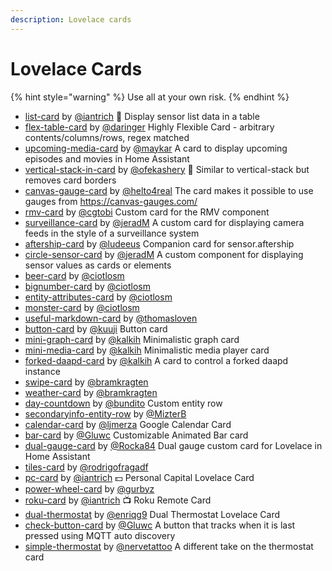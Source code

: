 ```yaml
---
description: Lovelace cards
---
```


# Lovelace Cards

{% hint style="warning" %}
Use all at your own risk.
{% endhint %}

* [list-card](https://github.com/custom-cards/list-card) by [@iantrich](https://github.com/iantrich) 📰 Display sensor list data in a table
* [flex-table-card](https://github.com/custom-cards/flex-table-card) by [@daringer](https://github.com/custom-cards/flex-table-card) Highly Flexible Card - arbitrary contents/columns/rows, regex matched
* [upcoming-media-card](https://github.com/custom-cards/upcoming-media-card) by [@maykar](https://github.com/maykar) A card to display upcoming episodes and movies in Home Assistant
* [vertical-stack-in-card](https://github.com/custom-cards/vertical-stack-in-card) by [@ofekashery](https://github.com/ofekashery) 📐 Similar to vertical-stack but removes card borders
* [canvas-gauge-card](https://github.com/custom-cards/canvas-gauge-card) by [@helto4real](https://github.com/helto4real) The card makes it possible to use gauges from https://canvas-gauges.com/
* [rmv-card](https://github.com/custom-cards/rmv-card) by [@cgtobi](https://github.com/cgtobi) Custom card for the RMV component
* [surveillance-card](https://github.com/custom-cards/surveillance-card) by [@jeradM](https://github.com/jeradM) A custom card for displaying camera feeds in the style of a surveillance system
* [aftership-card](https://github.com/custom-cards/aftership-card) by [@ludeeus](https://github.com/ludeeus) Companion card for sensor.aftership
* [circle-sensor-card](https://github.com/custom-cards/circle-sensor-card) by [@jeradM](https://github.com/jeradM) A custom component for displaying sensor values as cards or elements
* [beer-card](https://github.com/ciotlosm/custom-lovelace/tree/master/beer-card) by [@ciotlosm](https://github.com/ciotlosm)
* [bignumber-card](https://github.com/ciotlosm/custom-lovelace/tree/master/bignumber-card) by [@ciotlosm](https://github.com/ciotlosm)
* [entity-attributes-card](https://github.com/ciotlosm/custom-lovelace/tree/master/entity-attributes-card) by [@ciotlosm](https://github.com/ciotlosm)
* [monster-card](https://github.com/ciotlosm/custom-lovelace/tree/master/monster-card) by [@ciotlosm](https://github.com/ciotlosm)
* [useful-markdown-card](https://github.com/thomasloven/lovelace-useful-markdown-card) by [@thomasloven](https://github.com/thomasloven)
* [button-card](https://github.com/kuuji/button-card) by [@kuuji](https://github.com/kuuji) Button card
* [mini-graph-card](https://github.com/kalkih/mini-graph-card) by [@kalkih](https://github.com/kalkih) Minimalistic graph card
* [mini-media-card](https://github.com/kalkih/mini-media-player) by [@kalkih](https://github.com/kalkih) Minimalistic media player card
* [forked-daapd-card](https://github.com/kalkih/forked-daapd-card) by [@kalkih](https://github.com/kalkih) A card to control a forked daapd instance
* [swipe-card](https://github.com/bramkragten/custom-ui/tree/master/swipe-card) by [@bramkragten](https://github.com/bramkragten)
* [weather-card](https://github.com/bramkragten/custom-ui/tree/master/weather-card) by [@bramkragten](https://github.com/bramkragten)
* [day-countdown](https://github.com/bundito/day-countdown) by [@bundito](https://github.com/bundito) Custom entity row
* [secondaryinfo-entity-row](https://github.com/MizterB/lovelace-secondaryinfo-entity-row) by [@MizterB](https://github.com/MizterB)
* [calendar-card](https://github.com/ljmerza/calendar-card) by [@ljmerza](https://github.com/ljmerza) Google Calendar Card
* [bar-card](https://github.com/Gluwc/bar-card) by [@Gluwc](https://github.com/Gluwc) Customizable Animated Bar card
* [dual-gauge-card](https://github.com/Rocka84/dual-gauge-card) by [@Rocka84](https://github.com/Rocka84) Dual gauge custom card for Lovelace in Home Assistant
* [tiles-card](https://github.com/rodrigofragadf/lovelace-cards/tree/master/tiles-card) by [@rodrigofragadf](https://github.com/rodrigofragadf)
* [pc-card](https://github.com/custom-cards/pc-card) by [@iantrich](https://github.com/iantrich) 💵 Personal Capital Lovelace Card
* [power-wheel-card](https://github.com/gurbyz/custom-cards-lovelace/tree/master/power-wheel-card) by [@gurbyz](https://github.com/gurbyz)
* [roku-card](https://github.com/custom-cards/roku-card) by [@iantrich](https://github.com/iantrich) 📺 Roku Remote Card
* [dual-thermostat](https://github.com/enriqg9/dual-thermostat) by [@enriqg9](https://github.com/enriqg9) Dual Thermostat Lovelace Card
* [check-button-card](https://github.com/Gluwc/check-button-card) by [@Gluwc](https://github.com/Gluwc) A button that tracks when it is last pressed using MQTT auto discovery
* [simple-thermostat](https://github.com/nervetattoo/simple-thermostat) by [@nervetattoo](https://github.com/nervetattoo) A different take on the thermostat card
